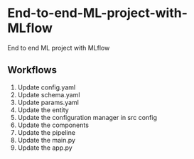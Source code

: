 # End-to-end-ML-project-with-MLflow
End to end ML project with MLflow

## Workflows


1. Update config.yaml
2. Update schema.yaml
3. Update params.yaml
4. Update the entity
5. Update the configuration manager in src config
6. Update the components
7. Update the pipeline
8. Update the main.py
9. Update the app.py
